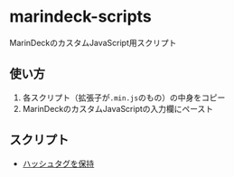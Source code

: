 # marindeck-scripts

MarinDeckのカスタムJavaScript用スクリプト

## 使い方

1. 各スクリプト（拡張子が`.min.js`のもの）の中身をコピー
2. MarinDeckのカスタムJavaScriptの入力欄にペースト

## スクリプト

- [ハッシュタグを保持](https://github.com/munierujp/marindeck-scripts/raw/master/dist/keepTweetedHashtags.js)
